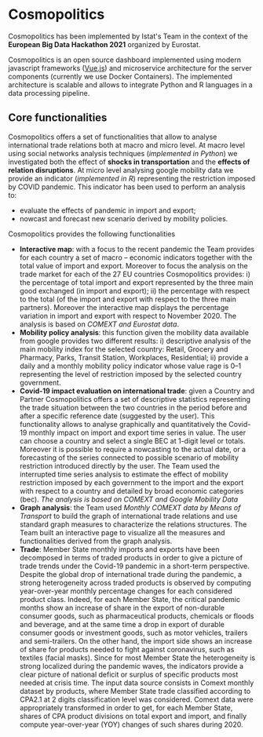 # Cosmopolitics

Cosmopolitics has been implemented by Istat's Team in the context of the **European Big Data Hackathon 2021** organized by Eurostat. 

Cosmopolitics is an open source dashboard implemented using modern javascript frameworks ([Vue.js](https://vuejs.org/ "Vue.js")) and microservice architecture for the server components (currently we use Docker Containers). The implemented architecture is scalable and allows to integrate Python and R languages in a data processing pipeline.

## Core functionalities
Cosmopolitics offers a set of functionalities that allow to analyse international trade relations both at macro and micro level. 
At macro level using social networks analysis techniques (*implemented in Python*) we investigated both the effect of **shocks in transportation** and the **effects of relation disruptions**. 
At micro level analysing google mobility data we provide an indicator (*implemented in R*) representing the restriction imposed by COVID pandemic. This indicator has been used to perform an analysis to: 
- evaluate the effects of pandemic in import and export;
- nowcast and forecast new scenario derived by mobility policies.

Cosmopolitics provides the following functionalities
- **Interactive map**: with a focus to the recent pandemic the Team provides for each country a set of macro – economic indicators together with the total value of import and export. Moreover to focus the analysis on the trade market for each of the 27 EU countries Cosmopolitics provides: i) the percentage of total import and export represented by the three main good exchanged (in import and export); ii) the percentage with respect to the total (of the import and export with respect to the three main partners). Moreover the interactive map displays the percentage variation in import and export with respect to November 2020. The analysis is based on *COMEXT and Eurostat data*.
- **Mobility policy analysis**: this function given the mobility data available from google provides two different results: i) descriptive analysis of the main mobility index for the selected country: Retail, Grocery and Pharmacy, Parks, Transit Station, Workplaces, Residential; ii) provide a daily and a monthly mobility policy indicator whose value rage
is 0–1 representing the level of restriction imposed by the selected country government.
- **Covid-19 impact evaluation on international trade**: given a Country and Partner Cosmopolitics offers a set of descriptive statistics representing the trade
situation between the two countries in the period before and after a specific reference date (suggested by the user). This functionality allows to analyse graphically and quantitatively the Covid-19 monthly impact on import and export time series in value. The user can choose a country and select a single BEC at 1-digit level or totals. Moreover it is possible to require a nowcasting to the actual date, or a forecasting of the series connected to possible scenario of mobility restriction introduced directly by the user. The Team used the interrupted time series analysis to estimate the effect of mobility restriction imposed by each government to the import and the export with respect to a country and detailed by broad economic categories (bec). *The analysis is based on COMEXT and Google Mobility Data*
- **Graph analysis**: the Team used *Monthly COMEXT data by Means of Transport* to build the graph of international trade relations and use standard graph measures to characterize the relations structures. The Team built an interactive page to visualize all the measures and functionalities derived from the graph analysis.
- **Trade**: Member State monthly imports and exports have been decomposed in terms of traded products in order to give a picture of trade trends under the Covid-19 pandemic in a short-term perspective. Despite the global drop of international trade during the pandemic, a strong heterogeneity across traded products is observed by computing year-over-year monthly percentage changes for each considered product class. Indeed, for each Member State, the critical pandemic months show an increase of share in the export
of non-durable consumer goods, such as pharmaceutical products, chemicals or floods and beverage, and at the same time a drop in export of durable consumer goods or investment goods, such as motor vehicles, trailers and semi-trailers. On the other hand, the import side shows an increase of share for products needed to fight against coronavirus, such as textiles (facial masks). Since for most Member State the heterogeneity is strong localized during the pandemic waves, the indicators provide a clear picture of national deficit or surplus of specific products most needed at crisis time. The input data source consists in Comext monthly dataset by products, where Member State trade classified
according to CPA2.1 at 2 digits classification level was considered. Comext data were appropriately transformed in order to get, for each Member State, shares of CPA product divisions on total export and import, and finally compute year-over-year (YOY) changes of such shares during 2020.
